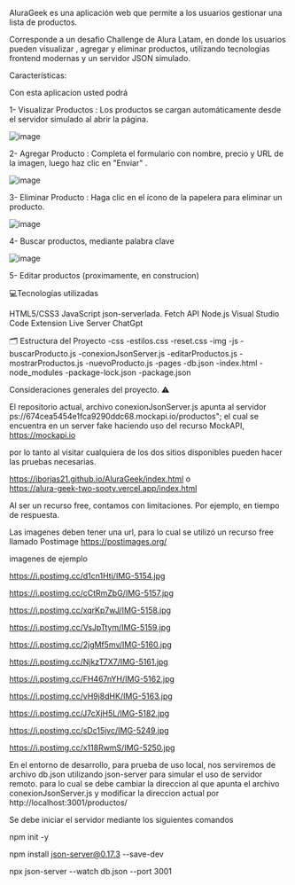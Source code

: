 
AluraGeek es una aplicación web que permite a los usuarios gestionar una lista de productos. 

Corresponde a un  desafio Challenge de Alura Latam, en donde los usuarios pueden visualizar , agregar y eliminar productos, utilizando tecnologías frontend modernas y un servidor JSON simulado.



Características:

Con esta aplicacion usted podrá

1- Visualizar Productos : Los productos se cargan automáticamente desde el servidor simulado al abrir la página.

![image](https://github.com/user-attachments/assets/85d9633f-7350-47c4-9b46-c8a403885502)

2- Agregar Producto : Completa el formulario con nombre, precio y URL de la imagen, luego haz clic en "Enviar" .

![image](https://github.com/user-attachments/assets/566c03c9-c68d-44c5-94be-4ace8658bbc3)


3- Eliminar Producto : Haga clic en el ícono de la papelera para eliminar un producto.

![image](https://github.com/user-attachments/assets/c2335b6f-9da0-415f-804f-2b4a725e2dcd)

4- Buscar productos, mediante palabra clave

![image](https://github.com/user-attachments/assets/ba69ce7a-ed86-44a4-8728-90bd3ef4d8c9)


5- Editar productos (proximamente, en construcion)





💻Tecnologías utilizadas

HTML5/CSS3
JavaScript
json-serverlada.
Fetch API
Node.js
Visual Studio Code
Extension Live Server
ChatGpt




🗂️ Estructura del Proyecto
-css
  -estilos.css
  -reset.css
-img
-js
  -buscarProducto.js
  -conexionJsonServer.js
  -editarProductos.js
  -mostrarProductos.js
  -nuevoProducto.js
-pages
-db.json
-index.html
-node_modules
-package-lock.json
-package.json





Consideraciones generales del proyecto. ⚠️


El repositorio actual, archivo conexionJsonServer.js apunta al servidor ps://674cea5454e1fca9290ddc68.mockapi.io/productos";
el cual se encuentra en un server fake haciendo uso del recurso MockAPI,      https://mockapi.io

por lo tanto al visitar cualquiera de los dos sitios disponibles pueden hacer las pruebas necesarias.

https://iborjas21.github.io/AluraGeek/index.html
  o  
https://alura-geek-two-sooty.vercel.app/index.html

Al ser un recurso free, contamos con limitaciones. Por ejemplo, en tiempo de respuesta.

Las imagenes deben tener una url, para lo cual se utilizó un recurso free llamado Postimage https://postimages.org/

imagenes de ejemplo

https://i.postimg.cc/d1cn1Htj/IMG-5154.jpg

https://i.postimg.cc/cCtRmZbG/IMG-5157.jpg

https://i.postimg.cc/xqrKp7wJ/IMG-5158.jpg

https://i.postimg.cc/VsJpTtym/IMG-5159.jpg

https://i.postimg.cc/2jgMf5mv/IMG-5160.jpg

https://i.postimg.cc/NjkzT7X7/IMG-5161.jpg

https://i.postimg.cc/FH467nYH/IMG-5162.jpg

https://i.postimg.cc/vH9j8dHK/IMG-5163.jpg

https://i.postimg.cc/J7cXjH5L/IMG-5182.jpg

https://i.postimg.cc/sDc15jvc/IMG-5249.jpg

https://i.postimg.cc/x118RwmS/IMG-5250.jpg





En el entorno de desarrollo, para prueba de uso local, nos serviremos de archivo db.json utilizando json-server para simular el uso de servidor remoto.
para lo cual se debe cambiar la direccion al que apunta el archivo conexionJsonServer.js y modificar la direccion actual por  http://localhost:3001/productos/


Se debe iniciar el servidor mediante los siguientes comandos

npm init -y

npm install json-server@0.17.3 --save-dev

npx json-server --watch db.json --port 3001





 
